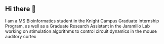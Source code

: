 ## Hi there 👋

I am a MS Bioinformatics student in the Knight Campus Graduate Internship Program, as well as a Graduate Research Assistant in the Jaramillo Lab working on stimulation algorithms to control circuit dynamics in the mouse auditory cortex

<!--
**ramzymulla/ramzymulla** is a ✨ _special_ ✨ repository because its `README.md` (this file) appears on your GitHub profile.

Here are some ideas to get you started:

- 🔭 I’m currently working on ...
- 🌱 I’m currently learning ...
- 👯 I’m looking to collaborate on ...
- 🤔 I’m looking for help with ...
- 💬 Ask me about ...
- 📫 How to reach me: ...
- 😄 Pronouns: ...
- ⚡ Fun fact: ...
-->
